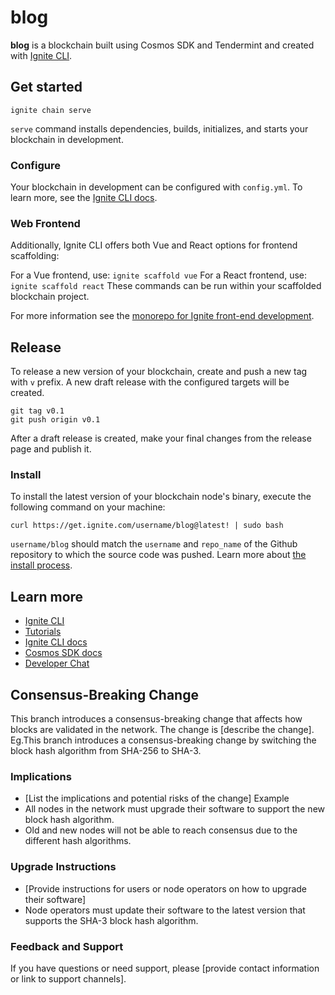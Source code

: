 # blog

**blog** is a blockchain built using Cosmos SDK and Tendermint and created with [Ignite CLI](https://ignite.com/cli).

## Get started

```
ignite chain serve
```

`serve` command installs dependencies, builds, initializes, and starts your blockchain in development.

### Configure

Your blockchain in development can be configured with `config.yml`. To learn more, see the [Ignite CLI docs](https://docs.ignite.com).

### Web Frontend

Additionally, Ignite CLI offers both Vue and React options for frontend scaffolding:

For a Vue frontend, use: `ignite scaffold vue`
For a React frontend, use: `ignite scaffold react`
These commands can be run within your scaffolded blockchain project.

For more information see the [monorepo for Ignite front-end development](https://github.com/ignite/web).

## Release

To release a new version of your blockchain, create and push a new tag with `v` prefix. A new draft release with the configured targets will be created.

```
git tag v0.1
git push origin v0.1
```

After a draft release is created, make your final changes from the release page and publish it.

### Install

To install the latest version of your blockchain node's binary, execute the following command on your machine:

```
curl https://get.ignite.com/username/blog@latest! | sudo bash
```

`username/blog` should match the `username` and `repo_name` of the Github repository to which the source code was pushed. Learn more about [the install process](https://github.com/allinbits/starport-installer).

## Learn more

- [Ignite CLI](https://ignite.com/cli)
- [Tutorials](https://docs.ignite.com/guide)
- [Ignite CLI docs](https://docs.ignite.com)
- [Cosmos SDK docs](https://docs.cosmos.network)
- [Developer Chat](https://discord.gg/ignite)

## Consensus-Breaking Change

This branch introduces a consensus-breaking change that affects how blocks are validated in the network. The change is [describe the change].
Eg.This branch introduces a consensus-breaking change by switching the block hash algorithm from SHA-256 to SHA-3.

### Implications

- [List the implications and potential risks of the change]
  Example
- All nodes in the network must upgrade their software to support the new block hash algorithm.
- Old and new nodes will not be able to reach consensus due to the different hash algorithms.

### Upgrade Instructions

- [Provide instructions for users or node operators on how to upgrade their software]
- Node operators must update their software to the latest version that supports the SHA-3 block hash algorithm.

### Feedback and Support

If you have questions or need support, please [provide contact information or link to support channels].
